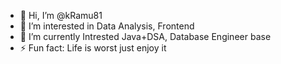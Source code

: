 - 👋 Hi, I’m @kRamu81
- 👀 I’m interested in Data Analysis, Frontend 
- 🌱 I’m currently Intrested Java+DSA, Database Engineer base 
- ⚡ Fun fact: Life is worst just enjoy it

<!---
kRamu81/kRamu81 is a ✨ special ✨ repository because its `README.md` (this file) appears on your GitHub profile.
You can click the Preview link to take a look at your changes.
--->

